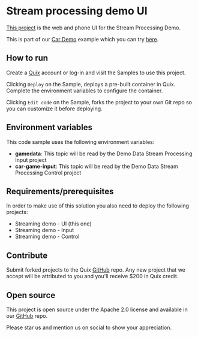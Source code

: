 # Stream processing demo UI

[This project](https://github.com/quixio/quix-samples/tree/main/nodejs/advanced/Demo.Data.Stream.Processing) is the web and phone UI for the Stream Processing Demo.

This is part of our [Car Demo](https://www.quix.io/data-stream-processing-example/) example which you can try [here](https://streamingdemoui-quix-cardemo.deployments.quix.ai/).

## How to run

Create a [Quix](https://portal.platform.quix.ai/self-sign-up?xlink=github) account or log-in and visit the Samples to use this project.

Clicking `Deploy` on the Sample, deploys a pre-built container in Quix. Complete the environment variables to configure the container.

Clicking `Edit code` on the Sample, forks the project to your own Git repo so you can customize it before deploying.

## Environment variables

This code sample uses the following environment variables:

- **gamedata**: This topic will be read by the Demo Data Stream Processing Input project
- **car-game-input**: This topic will be read by the Demo Data Stream Processing Control project

## Requirements/prerequisites

In order to make use of this solution you also need to deploy the following projects:
 - Streaming demo - UI (this one)
 - Streaming demo - Input
 - Streaming demo - Control

## Contribute

Submit forked projects to the Quix [GitHub](https://github.com/quixio/quix-samples) repo. Any new project that we accept will be attributed to you and you'll receive $200 in Quix credit.

## Open source

This project is open source under the Apache 2.0 license and available in our [GitHub](https://github.com/quixio/quix-samples) repo.

Please star us and mention us on social to show your appreciation.

